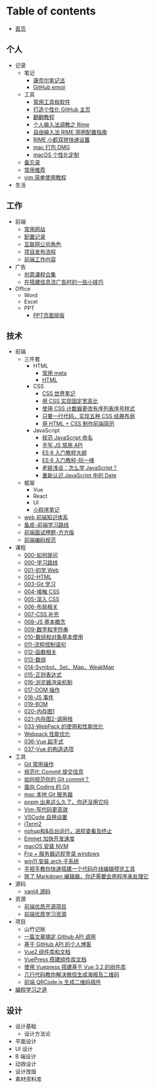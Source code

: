 # Table of contents

- [首页](README.md)

## 个人

- 记录
	- 笔记
		- [康奈尔笔记法](100-person/笔记/康奈尔笔记法.md)
		- [GitHub emoji](100-person/笔记/GitHub%20emoji.md)
	- 工具
		- [常用工具和软件](100-person/工具/常用工具和软件.md)
		- [打造个性化 GitHub 主页](打造个性化%20GitHub%20主页.md)
		- [翻翻教程](翻翻教程.md)
		- [个人输入法调教之 Rime](个人输入法调教之%20Rime.md)
		- [自由输入法 RIME 简明配置指南](自由输入法%20RIME%20简明配置指南.md)
		- [RIME 小鹤双拼快速设置](RIME%20小鹤双拼快速设置.md)
		- [mac 打包 DMG](mac%20打包%20DMG.md)
		- [macOS 个性化定制](macOS%20个性化定制.md)
	- [备忘录](100-person/备忘录.md)
	- [常用推荐](100-person/常用推荐.md)
	- [vim 简单使用教程](vim%20简单使用教程.md)
- 生活

## 工作

- 前端
	- [常用网站](200-work/前端/常用网站.md)
	- [配置记录](200-work/前端/配置记录.md)
	- [互联网公司角色](200-work/前端/互联网公司角色.md)
	- [项目发布流程](200-work/前端/项目发布流程.md)
	- [前端工作内容](200-work/前端/前端工作内容.md)
- 广告
	- [创意课程合集](200-work/广告/创意课程合集.md)
	- [在搭建信息流广告时的一些小技巧](200-work/广告/在搭建信息流广告时的一些小技巧.md)
- Office
	- Word
	- Excel
	- PPT
		- [PPT页面排版](PPT页面排版.md)

## 技术

- 前端
	- 三件套
		- HTML
			- [常用 meta](常用%20meta.md)
			- [HTML](HTML.md)
		- CSS
			- [CSS 世界笔记](CSS%20世界笔记.md)
			- [用 CSS 实现固定宽高比](用%20CSS%20实现固定宽高比.md)
			- [使用 CSS 计数器更改有序列表序号样式](使用%20CSS%20计数器更改有序列表序号样式.md)
			- [只要一行代码，实现五种 CSS 经典布局](只要一行代码，实现五种%20CSS%20经典布局.md)
			- [用 HTML + CSS 制作前端简历](用%20HTML%20+%20CSS%20制作前端简历.md)
		- JavaScript
			- [规范 JavaScript 命名](规范%20JavaScript%20命名.md)
			- [手写 JS 常用 API](手写%20JS%20常用%20API.md)
			- [ES 6 入门教程大纲](ES%206%20入门教程大纲.md)
			- [ES 6 入门教程-阮一峰](ES%206%20入门教程-阮一峰.md)
			- [老姚浅谈：怎么学 JavaScript？](老姚浅谈：怎么学%20JavaScript？.md)
			- [重新认识 JavaScript 中的 Date](重新认识%20JavaScript%20中的%20Date.md)
	- 框架
		- Vue
		- React
		- UI
		- [小程序笔记](小程序笔记.md)
	- [web 前端知识体系](web%20前端知识体系.md)
	- [鱼皮-前端学习路线](鱼皮-前端学习路线.md)
	- [前端面试押题-方方版](前端面试押题-方方版.md)
	- [前端编码规范](前端编码规范.md)
- 课程
	- [000-如何提问](000-如何提问.md)
	- [000-学习路线](000-学习路线.md)
	- [001-初学 Web](001-初学%20Web.md)
	- [002-HTML](002-HTML.md)
	- [003-Git 学习](003-Git%20学习.md)
	- [004-接触 CSS](004-接触%20CSS.md)
	- [005-深入 CSS](005-深入%20CSS.md)
	- [006-布局相关](006-布局相关.md)
	- [007-CSS 补充](007-CSS%20补充.md)
	- [008-JS 基本概念](008-JS%20基本概念.md)
	- [009-数字和字符串](009-数字和字符串.md)
	- [010-数组和对象基本使用](010-数组和对象基本使用.md)
	- [011-流程控制语句](011-流程控制语句.md)
	- [012-函数相关](012-函数相关.md)
	- [013-数组](013-数组.md)
	- [014-Symbol、Set、Map、WeakMap](014-Symbol、Set、Map、WeakMap.md)
	- [015-正则表达式](015-正则表达式.md)
	- [016-浏览器渲染机制](016-浏览器渲染机制.md)
	- [017-DOM 操作](017-DOM%20操作.md)
	- [018-JS 事件](018-JS%20事件.md)
	- [019-BOM](019-BOM.md)
	- [020-内存图1](020-内存图1.md)
	- [021-内存图2-调用栈](021-内存图2-调用栈.md)
	- [033-WebPack 的使用和性能优化](033-WebPack%20的使用和性能优化.md)
	- [Webpack 性能优化](300-tech/课程/Webpack%20性能优化.md)
	- [036-Vue 起手式](036-Vue%20起手式.md)
	- [037-Vue 的构造选项](037-Vue%20的构造选项.md)
- 工具
	- [Git 常用操作](Git%20常用操作.md)
	- [规范化 Commit 提交信息](规范化%20Commit%20提交信息.md)
	- [如何规范你的 Git commit？](如何规范你的%20Git%20commit？.md)
	- [面向 Coding 的 Git](面向%20Coding%20的%20Git.md)
	- [mac 本地 Git 服务器](mac%20本地%20Git%20服务器.md)
	- [pnpm 出来这么久了，你还没用它吗](pnpm%20出来这么久了，你还没用它吗.md)
	- [Vim-写代码更高效](Vim-写代码更高效.md)
	- [VSCode 自用设置](VSCode%20自用设置.md)
	- [iTerm2](iTerm2.md)
	- [nohup和&后台运行，进程查看及终止](nohup和&后台运行，进程查看及终止.md)
	- [Emmet 加快开发速度](Emmet%20加快开发速度.md)
	- [macOS 安装 NVM](macOS%20安装%20NVM.md)
	- [Frp + 服务器远程登录 windows](Frp%20+%20服务器远程登录%20windows.md)
	- [win11 安装 arch 子系统](win11%20安装%20arch%20子系统.md)
	- [手把手教你快速搭建一个代码在线编辑预览工具](手把手教你快速搭建一个代码在线编辑预览工具.md)
	- [除了 Markdown 编辑器，你还需要会用程序来处理它](除了%20Markdown%20编辑器，你还需要会用程序来处理它.md)
- 源码
	- [vant4 源码](300-tech/源码/vant4%20源码.md)
- 资源
	- [前端优质开源项目](300-tech/资源/前端优质开源项目.md)
	- [前端优质学习资源](300-tech/资源/前端优质学习资源.md)
- 项目
	- 山竹记账
	- [一篇文章搞定 Github API 调用](一篇文章搞定%20Github%20API%20调用.md)
	- [基于 GitHub API 的个人博客](基于%20GitHub%20API%20的个人博客.md)
	- [Vue2 组件库和文档](Vue2%20组件库和文档.md)
	- [VuePress 搭建组件库文档](VuePress%20搭建组件库文档.md)
	- [使用 Vuepress 搭建基于 Vue 3.2 的组件库](使用%20Vuepress%20搭建基于%20Vue%203.2%20的组件库.md)
	- [几行代码教你解决微信生成海报及二维码](几行代码教你解决微信生成海报及二维码.md)
	- [前端 QRCode.js 生成二维码插件](前端%20QRCode.js%20生成二维码插件.md)
- [编程学习之道](300-tech/编程学习之道.md)

## 设计

- 设计基础
  - 设计方法论
- 平面设计
- UI 设计
- B 端设计
- 动效设计
- 设计改版
- 素材资料库
